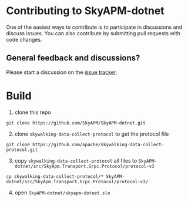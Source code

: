 # Contributing to SkyAPM-dotnet

One of the easiest ways to contribute is to participate in discussions and discuss issues. You can also contribute by submitting pull requests with code changes.

## General feedback and discussions?
Please start a discussion on the [issue tracker](https://github.com/SkyAPM/SkyAPM-dotnet/issues).

# Build

1. clone this repo

```
git clone https://github.com/SkyAPM/SkyAPM-dotnet.git
```

2. clone `skywalking-data-collect-protocol` to get the protocol file

```
git clone https://github.com/apache/skywalking-data-collect-protocol.git
```

3. copy `skywalking-data-collect-protocol` all files to `SkyAPM-dotnet/src/SkyApm.Transport.Grpc.Protocol/protocol-v3`

```
cp skywalking-data-collect-protocol/* SkyAPM-dotnet/src/SkyApm.Transport.Grpc.Protocol/protocol-v3/
```

4. open `SkyAPM-dotnet/skyapm-dotnet.sln`

